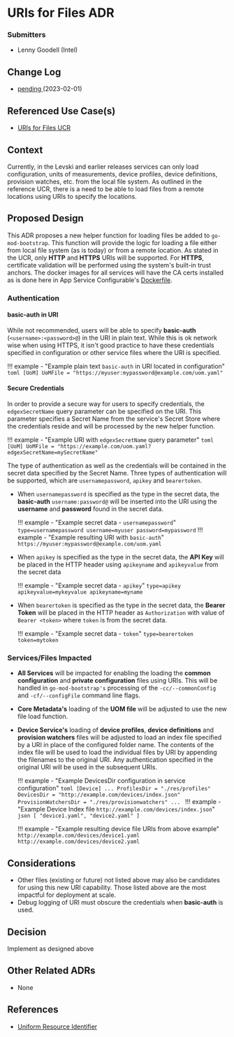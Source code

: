 # URIs for Files ADR
### Submitters
- Lenny Goodell (Intel)

## Change Log
- [pending ](https://github.com/edgexfoundry/edgex-docs/pull/949) (2023-02-01)

## Referenced Use Case(s)
- [URIs for Files UCR](https://docs.edgexfoundry.org/3.0/design/ucr/URIs-for-Files/)

## Context
Currently, in the Levski and earlier releases services can only load configuration, units of measurements, device profiles, device definitions, provision watches, etc. from the local file system. As outlined in the reference UCR, there is a need to be able to load files from a remote locations using URIs to specify the locations. 

## Proposed Design
This ADR proposes a new helper function for loading files be added to `go-mod-bootstrap`. This function will provide the logic for loading a file either from local file system (as is today) or from a remote location. As stated in the UCR, only **HTTP** and **HTTPS** URIs will be supported. For **HTTPS**, certificate validation will be performed using the system's built-in trust anchors. The docker images for all services will have the CA certs installed as is done here in App Service Configurable's [Dockerfile](https://github.com/edgexfoundry/app-service-configurable/blob/v2.3.0/Dockerfile#L46).

### Authentication 

#### basic-auth in URI

While not recommended, users will be able to specify **basic-auth** (`<username>:<password>@`) in the URI in plain text. While this is ok network wise when using HTTPS, it isn't good practice to have these credentials specified in configuration or other service files where the URI is specified.

!!! example - "Example plain text `basic-auth` in URI located in configuration"
    ```toml
    [UoM]
    UoMFile = "https://myuser:mypassword@example.com/uom.yaml"
    ```

#### Secure Credentials

In order to provide a secure way for users to specify credentials, the `edgexSecretName` query parameter can be specified on the URI. This parameter specifies a Secret Name from the service's Secret Store where the credentials reside and will be processed by the new helper function.

!!! example - "Example URI with `edgexSecretName` query parameter"
    ```toml
    [UoM]
    UoMFile = "https://example.com/uom.yaml?edgexSecretName=mySecretName"
    ```    

The type of authentication as well as the credentials will be contained in the secret data specified by the Secret Name. Three types of authentication will be supported, which are `usernamepassword`, `apikey` and `bearertoken`. 

- When `usernamepassword` is specified as the type in the secret data, the **basic-auth** `username:password@` will be inserted into the URI using the **username** and **password** found in the secret data.

    !!! example - "Example secret data - `usernamepassword`"
        ```
        type=usernamepassword
        username=myuser
        password=mypassword
        ```
    !!! example  - "Example resulting URI with `basic-auth`"
        ```
        https://myuser:mypassword@example.com/uom.yaml
        ```

- When `apikey` is specified as the type in the secret data,  the **API Key** will be placed in the HTTP header using `apikeyname` and `apikeyvalue`  from the secret data

    !!! example - "Example secret data - `apikey`"
        ```
        type=apikey
        apikeyvalue=mykeyvalue
        apikeyname=myname
        ```
    
- When `bearertoken` is specified as the type in the secret data, the **Bearer Token** will be placed in the HTTP header as `Authorization` with value of `Bearer <token>`  where `token` is from the secret data. 

    !!! example - "Example secret data - `token`"
        ```
        type=bearertoken
        token=mytoken
        ```

### Services/Files Impacted

- **All Services** will be impacted for enabling the loading the **common configuration** and **private configuration** files using URIs. This will be handled in `go-mod-bootstrap's` processing of the `-cc/--commonConfig` and `-cf/--configFile` command line flags.

- **Core Metadata's** loading of the **UOM file** will be adjusted to use the new file load function.

- **Device Service's** loading of **device profiles**, **device definitions** and **provision watchers** files will be adjusted to load an index file specified by a URI in place of the configured folder name. The contents of the index file will be used to load the individual files by URI  by appending the filenames to the original URI. Any authentication specified in the original URI will be used in the subsequent URIs. 

    !!! example - "Example DevicesDir configuration in service configuration" 
        ```toml
        [Device]
          ...
          ProfilesDir = "./res/profiles"
          DevicesDir = "http://example.com/devices/index.json"
          ProvisionWatchersDir = "./res/provisionwatchers"
          ...
        ```
    !!! example - "Example Device Index file `http://example.com/devices/index.json`"
        ```json
        [
            "device1.yaml", "device2.yaml"
        ]
        ```

    !!! example - "Example resulting device file URIs from above example"
        ```
        http://example.com/devices/device1.yaml
        http://example.com/devices/device2.yaml
        ```
## Considerations

- Other files (existing or future) not listed above may also be candidates for using this new URI capability. Those listed above are the most impactful for deployment at scale.
- Debug logging of URI must obscure the credentials when **basic-auth** is used.

## Decision

Implement as designed above

## Other Related ADRs
- None

## References
- [Uniform Resource Identifier](https://en.wikipedia.org/wiki/Uniform_Resource_Identifier) 
